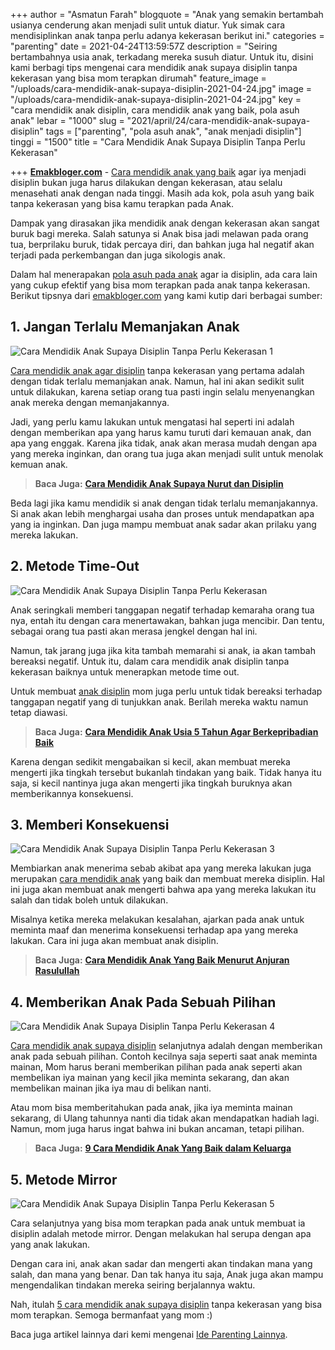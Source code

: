 +++
author = "Asmatun Farah"
blogquote = "Anak yang semakin bertambah usianya cenderung akan menjadi sulit untuk diatur. Yuk simak cara mendisiplinkan anak tanpa perlu adanya kekerasan berikut ini."
categories = "parenting"
date = 2021-04-24T13:59:57Z
description = "Seiring bertambahnya usia anak, terkadang mereka susuh diatur. Untuk itu, disini kami berbagi tips mengenai cara mendidik anak supaya disiplin tanpa kekerasan yang bisa mom terapkan dirumah"
feature_image = "/uploads/cara-mendidik-anak-supaya-disiplin-2021-04-24.jpg"
image = "/uploads/cara-mendidik-anak-supaya-disiplin-2021-04-24.jpg"
key = "cara mendidik anak disiplin, cara mendidik anak yang baik, pola asuh anak"
lebar = "1000"
slug = "2021/april/24/cara-mendidik-anak-supaya-disiplin"
tags = ["parenting", "pola asuh anak", "anak menjadi disiplin"]
tinggi = "1500"
title = "Cara Mendidik Anak Supaya Disiplin Tanpa Perlu Kekerasan"

+++
[**Emakbloger.com**](/) - [Cara mendidik anak yang baik](https://www.emakbloger.com/2021/april/13/cara-mendidik-anak/) agar iya menjadi disiplin bukan juga harus dilakukan dengan kekerasan, atau selalu menasehati anak dengan nada tinggi. Masih ada kok, pola asuh yang baik tanpa kekerasan yang bisa kamu terapkan pada Anak.

Dampak yang dirasakan jika mendidik anak dengan kekerasan akan sangat buruk bagi mereka. Salah satunya si Anak bisa jadi melawan pada orang tua, berprilaku buruk, tidak percaya diri, dan bahkan juga hal negatif akan terjadi pada perkembangan dan juga sikologis anak.

Dalam hal menerapakan [pola asuh pada anak](/tags/parenting) agar ia disiplin, ada cara lain yang cukup efektif yang bisa mom terapkan pada anak tanpa kekerasan. Berikut tipsnya dari [emakbloger.com](/) yang kami kutip dari berbagai sumber:

## 1. Jangan Terlalu Memanjakan Anak

![Cara Mendidik Anak Supaya Disiplin Tanpa Perlu Kekerasan 1](/uploads/cara-mendidik-anak-supaya-disiplin-tanpa-kekerasan-2021-04-24.jpg "Cara Mendidik Anak Supaya Disiplin Tanpa Perlu Kekerasan 1")

[Cara mendidik anak agar disiplin](/tags/anak-menjadi-disiplin) tanpa kekerasan yang pertama adalah dengan tidak terlalu memanjakan anak. Namun, hal ini akan sedikit sulit untuk dilakukan, karena setiap orang tua pasti ingin selalu menyenangkan anak mereka dengan memanjakannya.

Jadi, yang perlu kamu lakukan untuk mengatasi hal seperti ini adalah dengan memberikan apa yang harus kamu turuti dari kemauan anak, dan apa yang enggak. Karena jika tidak, anak akan merasa mudah dengan apa yang mereka inginkan, dan orang tua juga akan menjadi sulit untuk menolak kemuan anak.

> **Baca Juga:** [**Cara Mendidik Anak Supaya Nurut dan Disiplin**](https://www.emakbloger.com/2021/april/13/cara-mendidik-anak/)

Beda lagi jika kamu mendidik si anak dengan tidak terlalu memanjakannya. Si anak akan lebih menghargai usaha dan proses untuk mendapatkan apa yang ia inginkan. Dan juga mampu membuat anak sadar akan prilaku yang mereka lakukan.

## 2. Metode Time-Out

![Cara Mendidik Anak Supaya Disiplin Tanpa Perlu Kekerasan](/uploads/cara-mendidik-anak-supaya-disiplin-tanpa-kekerasan-1-2021-04-24.jpg "Cara Mendidik Anak Supaya Disiplin Tanpa Perlu Kekerasan 2")

Anak seringkali memberi tanggapan negatif terhadap kemaraha orang tua nya, entah itu dengan cara menertawakan, bahkan juga mencibir. Dan tentu, sebagai orang tua pasti akan merasa jengkel dengan hal ini.

Namun, tak jarang juga jika kita tambah memarahi si anak, ia akan tambah bereaksi negatif. Untuk itu, dalam cara mendidik anak disiplin tanpa kekerasan baiknya untuk menerapkan metode time out.

Untuk membuat [anak disiplin](/tags/anak-menjadi-disiplin) mom juga perlu untuk tidak bereaksi terhadap tanggapan negatif yang di tunjukkan anak. Berilah mereka waktu namun tetap diawasi.

> **Baca Juga:** [**Cara Mendidik Anak Usia 5 Tahun Agar Berkepribadian Baik**](https://www.emakbloger.com/2021/april/20/cara-mendidik-anak-5-tahun/)

Karena dengan sedikit mengabaikan si kecil, akan membuat mereka mengerti jika tingkah tersebut bukanlah tindakan yang baik. Tidak hanya itu saja, si kecil nantinya juga akan mengerti jika tingkah buruknya akan memberikannya konsekuensi.

## 3. Memberi Konsekuensi

![Cara Mendidik Anak Supaya Disiplin Tanpa Perlu Kekerasan 3](/uploads/cara-mendidik-anak-supaya-disiplin-tanpa-kekerasan-2-2021-04-24.jpg "Cara Mendidik Anak Supaya Disiplin Tanpa Perlu Kekerasan 3")

Membiarkan anak menerima sebab akibat apa yang mereka lakukan juga merupakan [cara mendidik anak](/tags/pola-asuh-anak) yang baik dan membuat mereka disiplin. Hal ini juga akan membuat anak mengerti bahwa apa yang mereka lakukan itu salah dan tidak boleh untuk dilakukan.

Misalnya ketika mereka melakukan kesalahan, ajarkan pada anak untuk meminta maaf dan menerima konsekuensi terhadap apa yang mereka lakukan. Cara ini juga akan membuat anak disiplin.

> **Baca Juga:** [**Cara Mendidik Anak Yang Baik Menurut Anjuran Rasulullah**](https://www.emakbloger.com/2021/april/18/cara-mendidik-anak-menurut-islam/)

## 4. Memberikan Anak Pada Sebuah Pilihan

![Cara Mendidik Anak Supaya Disiplin Tanpa Perlu Kekerasan 4](/uploads/cara-mendidik-anak-supaya-disiplin-tanpa-kekerasan-3-2021-04-24.jpg "Cara Mendidik Anak Supaya Disiplin Tanpa Perlu Kekerasan 4")

[Cara mendidik anak supaya disiplin](https://www.emakbloger.com/2021/april/13/cara-mendidik-anak/) selanjutnya adalah dengan memberikan anak pada sebuah pilihan. Contoh kecilnya saja seperti saat anak meminta mainan, Mom harus berani memberikan pilihan pada anak seperti akan membelikan iya mainan yang kecil jika meminta sekarang, dan akan membelikan mainan jika iya mau di belikan nanti.

Atau mom bisa memberitahukan pada anak, jika iya meminta mainan sekarang, di Ulang tahunnya nanti dia tidak akan mendapatkan hadiah lagi. Namun, mom juga harus ingat bahwa ini bukan ancaman, tetapi pilihan.

> **Baca Juga:** [**9 Cara Mendidik Anak Yang Baik dalam Keluarga**](https://www.emakbloger.com/2021/april/13/cara-mendidik-anak-yang-baik-dalam-keluarga/)

## 5. Metode Mirror

![Cara Mendidik Anak Supaya Disiplin Tanpa Perlu Kekerasan 5](/uploads/cara-mendidik-anak-supaya-disiplin-tanpa-kekerasan-4-2021-04-24.jpg "Cara Mendidik Anak Supaya Disiplin Tanpa Perlu Kekerasan 5")

Cara selanjutnya yang bisa mom terapkan pada anak untuk membuat ia disiplin adalah metode mirror. Dengan melakukan hal serupa dengan apa yang anak lakukan.

Dengan cara ini, anak akan sadar dan mengerti akan tindakan mana yang salah, dan mana yang benar. Dan tak hanya itu saja, Anak juga akan mampu mengendalikan tindakan mereka seiring berjalannya waktu.

Nah, itulah [5 cara mendidik anak supaya disiplin](/tags/parenting) tanpa kekerasan yang bisa mom terapkan. Semoga bermanfaat yang mom :)

Baca juga artikel lainnya dari kemi mengenai [Ide Parenting Lainnya](https://www.emakbloger.com/categories/parenting).